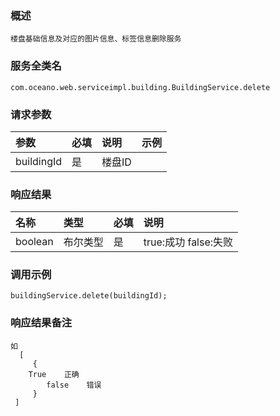 ### 概述

```
楼盘基础信息及对应的图片信息、标签信息删除服务
```

### 服务全类名

```
com.oceano.web.serviceimpl.building.BuildingService.delete
```

### 请求参数

| 参数 | 必填 | 说明 | 示例 |
| :--- | :--- | :--- | :--- |
| buildingId | 是 | 楼盘ID |  |

### 响应结果

| 名称 | 类型 | 必填 | 说明 |
| :--- | :--- | :--- | :--- |
| boolean | 布尔类型 | 是 | true:成功 false:失败 |

### 调用示例

```
buildingService.delete(buildingId);
```

### 响应结果备注

```
如
  [
     {
    True    正确
        false    错误
     }
 ]
```



